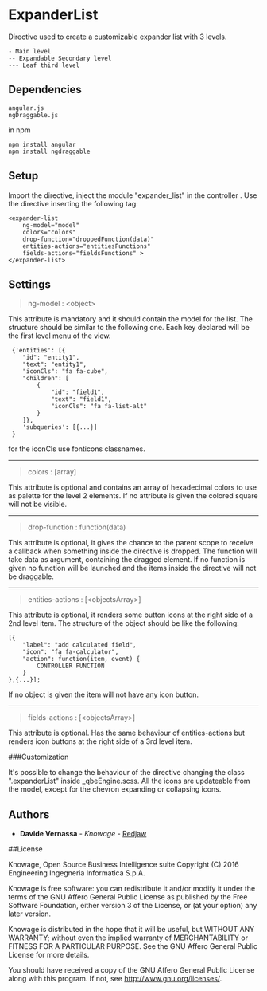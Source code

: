 # ExpanderList
Directive used to create a customizable expander list with 3 levels.
```
- Main level
-- Expandable Secondary level
--- Leaf third level
```
## Dependencies
```
angular.js
ngDraggable.js
```
in npm
```
npm install angular
npm install ngdraggable
```

## Setup
Import the directive, inject the module "expander_list" in the controller .
Use the directive inserting the following tag:
```
<expander-list 
    ng-model="model"
    colors="colors"
    drop-function="droppedFunction(data)"  
    entities-actions="entitiesFunctions" 
    fields-actions="fieldsFunctions" >
</expander-list>
```

## Settings
> ng-model : \<object\>

This attribute is mandatory and it should contain the model for the list.
The structure should be similar to the following one. 
Each key declared will be the first level menu of the view. 

```
 {'entities': [{
    "id": "entity1",
    "text": "entity1",
    "iconCls": "fa fa-cube",
    "children": [
        { 
            "id": "field1", 
            "text": "field1", 
            "iconCls": "fa fa-list-alt"
        }  
    ]},
    'subqueries': [{...}]
 }
```
for the iconCls use fonticons classnames.
***
> colors : \[array\] 

This attribute is optional and contains an array of hexadecimal colors to use as palette for the level 2 elements.
If no attribute is given the colored square will not be visible.
***
> drop-function : function(data)

This attribute is optional, it gives the chance to the parent scope to receive a callback when something inside the directive is dropped.
The function will take data as argument, containing the dragged element.
If no function is given no function will be launched and the items inside the directive will not be draggable.
***
> entities-actions : \[\<objectsArray\>\]

This attribute is optional, it renders some button icons at the right side of a 2nd level item.
The structure of the object should be like the following:
```
[{
    "label": "add calculated field",
    "icon": "fa fa-calculator",
    "action": function(item, event) {
        CONTROLLER FUNCTION
    }
},{...}];
```
If no object is given the item will not have any icon button.
***
> fields-actions : \[\<objectsArray\>\]

This attribute is optional. Has the same behaviour of entities-actions but renders icon buttons at the right side of a 3rd level item.

###Customization

It's possible to change the behaviour of the directive changing the class ".expanderList" inside _qbeEngine.scss.
All the icons are updateable from the model, except for the chevron expanding or collapsing icons.

## Authors

* **Davide Vernassa** - *Knowage* - [Redjaw](https://github.com/Redjaw)

##License

Knowage, Open Source Business Intelligence suite
Copyright (C) 2016 Engineering Ingegneria Informatica S.p.A.

Knowage is free software: you can redistribute it and/or modify
it under the terms of the GNU Affero General Public License as published by
the Free Software Foundation, either version 3 of the License, or
 (at your option) any later version.

Knowage is distributed in the hope that it will be useful,
but WITHOUT ANY WARRANTY; without even the implied warranty of
MERCHANTABILITY or FITNESS FOR A PARTICULAR PURPOSE.  See the
GNU Affero General Public License for more details.

You should have received a copy of the GNU Affero General Public License
along with this program.  If not, see <http://www.gnu.org/licenses/>.